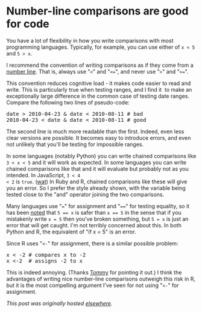 # Number-line comparisons are good for code



You have a lot of flexibility in how you write comparisons with most programming languages. Typically, for example, you can use either of <code>x &lt; 5</code> and <code>5 &gt; x</code>.

I recommend the convention of writing comparisons as if they come from a <a href="http://en.wikipedia.org/wiki/Number_line">number line</a>. That is, always use "<code>&lt;</code>" and "<code>&lt;=</code>", and never use "<code>&gt;</code>" and "<code>&gt;=</code>".

This convention reduces cognitive load - it makes code easier to read and write. This is particularly true when testing ranges, and I find it &#160;to make an exceptionally large difference in the common case of testing date ranges. Compare the following two lines of pseudo-code:

<pre>date &gt; 2010-04-23 &amp; date &lt; 2010-08-11 # bad
2010-04-23 &lt; date &amp; date &lt; 2010-08-11 # good</pre>
The second line is much more readable than the first. Indeed, even less clear versions are possible. It becomes easy to introduce errors, and even not unlikely that you'll be testing for impossible ranges.

In some languages (notably Python) you can write chained comparisons like <code>3 &lt; x &lt; 5</code> and it will work as expected. In some languages you can write chained comparisons like that and it will evaluate but probably not as you intended. In JavaScript, <code>3 &lt; 4 &lt; 2</code> is <code>true</code>. (<a href="http://www.youtube.com/watch?v=CFReYwSwFbc">wat</a>) In Ruby and R, chained comparisons like these will give you an error. So I prefer the style already shown, with the variable being tested close to the "and" operator joining the two comparisons.

Many languages use "<code>=</code>" for assignment and "<code>==</code>" for testing equality, so it has been <a href="http://c2.com/cgi/wiki?CompareConstantsFromTheLeft">noted</a> that <code>5 == x</code> is safer than <code>x == 5</code> in the sense that if you mistakenly write <code>x = 5</code> then you've broken something, but <code>5 = x</code> is just an error that will get caught. I'm not terribly concerned about this. In both Python and R, the equivalent of "if x = 5" is an error.

Since R uses "<code>&lt;-</code>" for assignment, there is a similar possible problem:
<pre>x &lt; -2 # compares x to -2
x &lt;-2  # assigns -2 to x</pre>
This is indeed annoying. (Thanks <a href="https://twitter.com/Gimperion">Tommy</a> for pointing it out.) I think the advantages of writing nice number-line comparisons outweigh this risk in R, but it is the most compelling argument I've seen for not using "<code>&lt;-</code>" for assignment.



*This post was originally hosted [elsewhere](https://planspacedotorg.wordpress.com/2013/12/26/number-line-comparisons-are-good-for-code/).*
